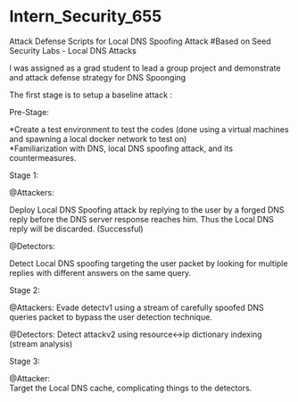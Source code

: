 # Intern_Security_655
Attack Defense Scripts for Local DNS Spoofing Attack
#Based on Seed Security Labs - Local DNS Attacks

I was assigned as a grad student to lead a group project and demonstrate and attack defense strategy for DNS Spoonging 

The first stage is to setup a baseline attack :

Pre-Stage:

*Create a test environment to test the codes (done using a virtual machines and spawning a local docker network to test on)   
*Familiarization with DNS, local DNS spoofing attack, and its countermeasures.

Stage 1: 

@Attackers:

Deploy Local DNS Spoofing attack by replying to the user by a forged DNS reply before the DNS server response reaches him.
Thus the Local DNS reply will be discarded. (Successful)

@Detectors:

Detect Local DNS spoofing targeting the user packet by looking for multiple replies with different answers on the same query. 

Stage 2:

@Attackers: 
Evade detectv1 using a stream of carefully spoofed DNS queries packet to bypass the user detection technique.

@Detectors:
Detect attackv2 using resource<->ip dictionary indexing (stream analysis)  
  
Stage 3:  
  
@Attacker:  
Target the Local DNS cache, complicating things to the detectors.  
